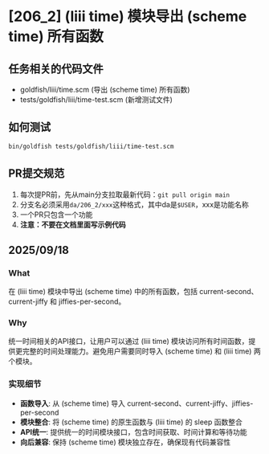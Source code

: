 # [206_2] (liii time) 模块导出 (scheme time) 所有函数

## 任务相关的代码文件
- goldfish/liii/time.scm (导出 (scheme time) 所有函数)
- tests/goldfish/liii/time-test.scm (新增测试文件)

## 如何测试
```sh
bin/goldfish tests/goldfish/liii/time-test.scm
```

## PR提交规范
1. 每次提PR前，先从main分支拉取最新代码：`git pull origin main`
2. 分支名必须采用`da/206_2/xxx`这种格式，其中da是`$USER`，xxx是功能名称
3. 一个PR只包含一个功能
4. **注意：不要在文档里面写示例代码**

## 2025/09/18

### What

在 (liii time) 模块中导出 (scheme time) 中的所有函数，包括 current-second、current-jiffy 和 jiffies-per-second。

### Why

统一时间相关的API接口，让用户可以通过 (liii time) 模块访问所有时间函数，提供更完整的时间处理能力。避免用户需要同时导入 (scheme time) 和 (liii time) 两个模块。

### 实现细节

* **函数导入**: 从 (scheme time) 导入 current-second、current-jiffy、jiffies-per-second
* **模块整合**: 将 (scheme time) 的原生函数与 (liii time) 的 sleep 函数整合
* **API统一**: 提供统一的时间模块接口，包含时间获取、时间计算和等待功能
* **向后兼容**: 保持 (scheme time) 模块独立存在，确保现有代码兼容性